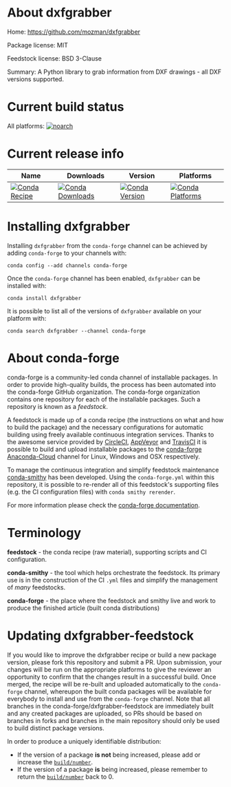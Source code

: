 About dxfgrabber
================

Home: https://github.com/mozman/dxfgrabber

Package license: MIT

Feedstock license: BSD 3-Clause

Summary: A Python library to grab information from DXF drawings - all DXF versions supported.



Current build status
====================

All platforms:
[![noarch](https://img.shields.io/circleci/project/github/conda-forge/dxfgrabber-feedstock/master.svg?label=noarch)](https://circleci.com/gh/conda-forge/dxfgrabber-feedstock)

Current release info
====================

| Name | Downloads | Version | Platforms |
| --- | --- | --- | --- |
| [![Conda Recipe](https://img.shields.io/badge/recipe-dxfgrabber-green.svg)](https://anaconda.org/conda-forge/dxfgrabber) | [![Conda Downloads](https://img.shields.io/conda/dn/conda-forge/dxfgrabber.svg)](https://anaconda.org/conda-forge/dxfgrabber) | [![Conda Version](https://img.shields.io/conda/vn/conda-forge/dxfgrabber.svg)](https://anaconda.org/conda-forge/dxfgrabber) | [![Conda Platforms](https://img.shields.io/conda/pn/conda-forge/dxfgrabber.svg)](https://anaconda.org/conda-forge/dxfgrabber) |

Installing dxfgrabber
=====================

Installing `dxfgrabber` from the `conda-forge` channel can be achieved by adding `conda-forge` to your channels with:

```
conda config --add channels conda-forge
```

Once the `conda-forge` channel has been enabled, `dxfgrabber` can be installed with:

```
conda install dxfgrabber
```

It is possible to list all of the versions of `dxfgrabber` available on your platform with:

```
conda search dxfgrabber --channel conda-forge
```


About conda-forge
=================

conda-forge is a community-led conda channel of installable packages.
In order to provide high-quality builds, the process has been automated into the
conda-forge GitHub organization. The conda-forge organization contains one repository
for each of the installable packages. Such a repository is known as a *feedstock*.

A feedstock is made up of a conda recipe (the instructions on what and how to build
the package) and the necessary configurations for automatic building using freely
available continuous integration services. Thanks to the awesome service provided by
[CircleCI](https://circleci.com/), [AppVeyor](http://www.appveyor.com/)
and [TravisCI](https://travis-ci.org/) it is possible to build and upload installable
packages to the [conda-forge](https://anaconda.org/conda-forge)
[Anaconda-Cloud](http://docs.anaconda.org/) channel for Linux, Windows and OSX respectively.

To manage the continuous integration and simplify feedstock maintenance
[conda-smithy](http://github.com/conda-forge/conda-smithy) has been developed.
Using the ``conda-forge.yml`` within this repository, it is possible to re-render all of
this feedstock's supporting files (e.g. the CI configuration files) with ``conda smithy rerender``.

For more information please check the [conda-forge documentation](https://conda-forge.org/docs/).

Terminology
===========

**feedstock** - the conda recipe (raw material), supporting scripts and CI configuration.

**conda-smithy** - the tool which helps orchestrate the feedstock.
                   Its primary use is in the construction of the CI ``.yml`` files
                   and simplify the management of *many* feedstocks.

**conda-forge** - the place where the feedstock and smithy live and work to
                  produce the finished article (built conda distributions)


Updating dxfgrabber-feedstock
=============================

If you would like to improve the dxfgrabber recipe or build a new
package version, please fork this repository and submit a PR. Upon submission,
your changes will be run on the appropriate platforms to give the reviewer an
opportunity to confirm that the changes result in a successful build. Once
merged, the recipe will be re-built and uploaded automatically to the
`conda-forge` channel, whereupon the built conda packages will be available for
everybody to install and use from the `conda-forge` channel.
Note that all branches in the conda-forge/dxfgrabber-feedstock are
immediately built and any created packages are uploaded, so PRs should be based
on branches in forks and branches in the main repository should only be used to
build distinct package versions.

In order to produce a uniquely identifiable distribution:
 * If the version of a package **is not** being increased, please add or increase
   the [``build/number``](http://conda.pydata.org/docs/building/meta-yaml.html#build-number-and-string).
 * If the version of a package **is** being increased, please remember to return
   the [``build/number``](http://conda.pydata.org/docs/building/meta-yaml.html#build-number-and-string)
   back to 0.